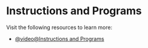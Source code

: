 # Instructions and Programs

Visit the following resources to learn more:

- [@video@Instructions and Programs](https://youtu.be/zltgXvg6r3k)
